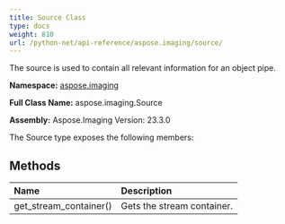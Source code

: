 ```yaml
---
title: Source Class
type: docs
weight: 810
url: /python-net/api-reference/aspose.imaging/source/
---
```


The source is used to contain all relevant information for an object pipe.

**Namespace:** [aspose.imaging](/imaging/python-net/api-reference/aspose.imaging/)

**Full Class Name:** aspose.imaging.Source

**Assembly:**  Aspose.Imaging Version: 23.3.0

The Source type exposes the following members:
## **Methods**
|**Name**|**Description**|
| :- | :- |
|get_stream_container()|Gets the stream container.|
